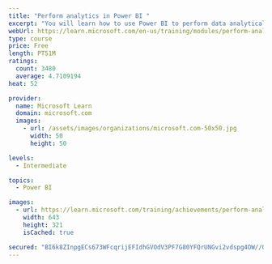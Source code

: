 ```yaml
---
title: "Perform analytics in Power BI "
excerpt: "You will learn how to use Power BI to perform data analytical functions, how to identify outliers in your data, how to group data together, and how to bin data for analysis. You will also learn how to perform time series analysis. Finally, you will work with advanced analytic features of Power BI, such as Quick Insights, AI Insights, and the Analyze feature."
webUrl: https://learn.microsoft.com/en-us/training/modules/perform-analytics-power-bi/
type: course
price: Free
length: PT51M
ratings:
  count: 3480
  average: 4.7109194
heat: 52

provider:
  name: Microsoft Learn
  domain: microsoft.com
  images:
    - url: /assets/images/organizations/microsoft.com-50x50.jpg
      width: 50
      height: 50

levels:
  - Intermediate

topics:
  - Power BI

images:
  - url: https://learn.microsoft.com/training/achievements/perform-analytics-power-bi-social.png
    width: 643
    height: 321
    isCached: true

secured: "BI6k8ZInpgECs673WFcqrijEFIdhGVOdV3PF7G80YFQrUNGvi2vdspg4OW//OcbsNgLNfEwBtCiDtCzlvLdKDYUuQ3wmxFp6gNWXdwIjn0hkVNnEVP2fsuGWS0kHzhO0UorrQyflGXPp0sYmryem+SF/5KKHVHqsFN/DbpkEwD9QIm38KGqUPoHUc05cCFcDNFwYNcWs7g4MwFNgG6H+6/kE3Ca6iXKCR7XmJEQyuQCFxHDDL5Z8AfB0XCKaD3Rhu0wwgo/742ZD/ZENfq+iyXWUNagfRvsM/js5vUB4HPB1p6duZtxowitSgR8uWDQos3pIKNe6gTBPnYOjT+7LQU5f5RsYuYT00NdO4FqNOwJ4E8HXi5f/gRGu83uL03aSUc+n7MmBtj5SIUR0mRqdAwr+V5JWrIIYg0FLhxe/T40=;ubNEMTcJo2TFSPzTFkH7Gg=="
---
```


